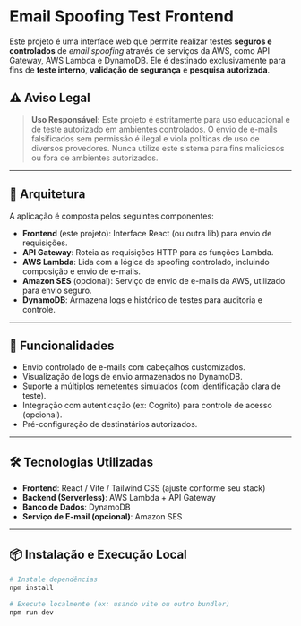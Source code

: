 # Email Spoofing Test Frontend

Este projeto é uma interface web que permite realizar testes **seguros e controlados** de _email spoofing_ através de serviços da AWS, como API Gateway, AWS Lambda e DynamoDB. Ele é destinado exclusivamente para fins de **teste interno**, **validação de segurança** e **pesquisa autorizada**.

## ⚠️ Aviso Legal

> **Uso Responsável:** Este projeto é estritamente para uso educacional e de teste autorizado em ambientes controlados. O envio de e-mails falsificados sem permissão é ilegal e viola políticas de uso de diversos provedores. Nunca utilize este sistema para fins maliciosos ou fora de ambientes autorizados.

---

## 🔧 Arquitetura

A aplicação é composta pelos seguintes componentes:

- **Frontend** (este projeto): Interface React (ou outra lib) para envio de requisições.
- **API Gateway**: Roteia as requisições HTTP para as funções Lambda.
- **AWS Lambda**: Lida com a lógica de spoofing controlado, incluindo composição e envio de e-mails.
- **Amazon SES** (opcional): Serviço de envio de e-mails da AWS, utilizado para envio seguro.
- **DynamoDB**: Armazena logs e histórico de testes para auditoria e controle.

---

## 🚀 Funcionalidades

- Envio controlado de e-mails com cabeçalhos customizados.
- Visualização de logs de envio armazenados no DynamoDB.
- Suporte a múltiplos remetentes simulados (com identificação clara de teste).
- Integração com autenticação (ex: Cognito) para controle de acesso (opcional).
- Pré-configuração de destinatários autorizados.

---

## 🛠️ Tecnologias Utilizadas

- **Frontend**: React / Vite / Tailwind CSS (ajuste conforme seu stack)
- **Backend (Serverless)**: AWS Lambda + API Gateway
- **Banco de Dados**: DynamoDB
- **Serviço de E-mail (opcional)**: Amazon SES

---

## 📦 Instalação e Execução Local

```bash
# Instale dependências
npm install

# Execute localmente (ex: usando vite ou outro bundler)
npm run dev

